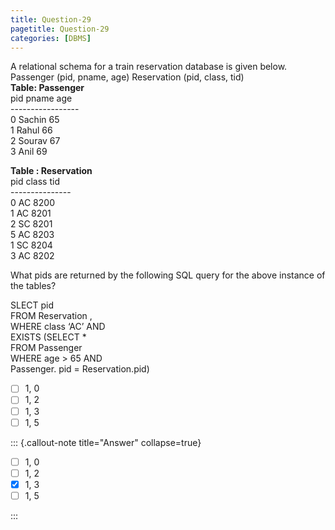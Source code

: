 ```yaml
---
title: Question-29
pagetitle: Question-29
categories: [DBMS]
---
```


A relational schema for a train reservation database is given below. Passenger (pid, pname, age) Reservation (pid, class, tid)  
**Table: Passenger**  
pid   pname   age  
\-----------------  
 0    Sachin   65  
 1    Rahul    66  
 2    Sourav   67  
 3    Anil     69

**Table : Reservation**  
pid  class  tid  
\---------------  
 0    AC   8200  
 1    AC   8201  
 2    SC   8201  
 5    AC   8203  
 1    SC   8204  
 3    AC   8202

What pids are returned by the following SQL query for the above instance of the tables?

SLECT pid  
FROM Reservation ,  
WHERE class ‘AC’ AND  
    EXISTS (SELECT \*  
       FROM Passenger  
       WHERE age \> 65 AND  
       Passenger. pid \= Reservation.pid)

- [ ] 1, 0  
- [ ] 1, 2  
- [ ] 1, 3  
- [ ] 1, 5

::: {.callout-note title="Answer" collapse=true}

- [ ] 1, 0  
- [ ] 1, 2  
- [x] 1, 3  
- [ ] 1, 5

:::

